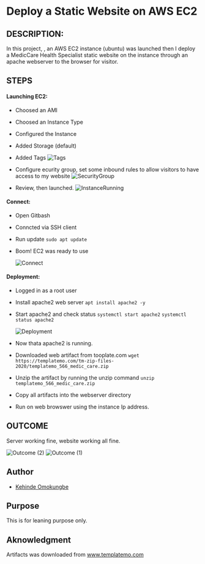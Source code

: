 # Deploy a Static Website on AWS EC2 

## DESCRIPTION: 
In this project, , an AWS EC2 instance (ubuntu) was launched then I deploy a MedicCare Health Specialist static website on the instance  through an apache webserver to the browser for visitor.


## STEPS
#### Launching EC2: 
- Choosed an AMI
- Choosed an Instance Type
- Configured the Instance
- Added Storage (default)
- Added Tags
  ![Tags](https://github.com/OK-CodeClinic/Deploy_Static_Website_on_AWS_EC2/assets/100064229/addc2d31-e45b-4250-94e3-272f94b422ea)

- Configure 
ecurity group, set some inbound rules to allow visitors to have access to my website
  ![SecurityGroup](https://github.com/OK-CodeClinic/Deploy_Static_Website_on_AWS_EC2/assets/100064229/fb0fe528-8e6c-4520-b302-3b4f4ee32862)


- Review, then launched.
  ![InstanceRunning](https://github.com/OK-CodeClinic/Deploy_Static_Website_on_AWS_EC2/assets/100064229/aa346a54-c6b9-406b-905a-fd890980bab3)



#### Connect:
- Open Gitbash
- Conncted via SSH client
- Run update
  ```sudo apt update ```
- Boom! EC2 was ready to use
  
  ![Connect](https://github.com/OK-CodeClinic/Deploy_Static_Website_on_AWS_EC2/assets/100064229/a0a6f4a8-69fe-404d-8a90-35b2d1c8772b)


#### Deployment:
- Logged in as a root user
- Install apache2 web server
  ```apt install apache2 -y```
- Start apache2 and check status
   ```systemctl start apache2``` ```systemctl status apache2```

  ![Deployment](https://github.com/OK-CodeClinic/Deploy_Static_Website_on_AWS_EC2/assets/100064229/7415bbc9-be77-4bb9-afef-81ea810d42a1)

  
- Now thata apache2 is running.
- Downloaded web artifact from tooplate.com
  ```wget https://templatemo.com/tm-zip-files-2020/templatemo_566_medic_care.zip```
- Unzip the artifact by running the unzip command
  ```unzip templatemo_566_medic_care.zip ```
- Copy all artifacts into the webserver directory
- Run on web browswer using the instance Ip address.


## OUTCOME
Server working fine, website working all fine.



![Outcome (2)](https://github.com/OK-CodeClinic/Deploy_Static_Website_on_AWS_EC2/assets/100064229/a2481d9c-6191-4fa7-a220-1c16a4a5089f)
![Outcome (1)](https://github.com/OK-CodeClinic/Deploy_Static_Website_on_AWS_EC2/assets/100064229/89fde1b2-acc2-4d76-a9f1-9b06ee464556)




## Author

- [Kehinde Omokungbe](https://www.github.com/OK-CodeClinic)

## Purpose
This is for leaning purpose only.
## Aknowledgment

Artifacts was downloaded from www.templatemo.com
